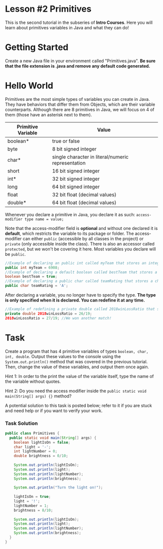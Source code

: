 # Lesson #2 Primitives

This is the second tutorial in the subseries of **Intro Courses**. Here you will learn about primitives variables in Java and what they can do!

# Getting Started
Create a new Java file in your environment called "Primitives.java". **Be sure that the file extension is .java and remove any default code generated.**

# Hello World
Primitives are the most simple types of variables you can create in Java. They have behaviors that differ them from Objects, which are their variable counterparts.
Although there are 8 primitives in Java, we will focus on 4 of them (those have an asterisk next to them).

Primitive Variable | Value
------------ | -------------
boolean* | true or false
byte | 8 bit signed integer
char* | single character in literal/numeric representation
short | 16 bit signed integer
int* |  32 bit signed integer
long | 64 bit signed integer
float | 32 bit float (decimal values)
double* | 64 bit float (decimal values)

Whenever you declare a primitive in Java, you declare it as such: `access-modifier type name = value;`

Note that the access-modifier field is **optional** and without one declared it is **default**, which restricts the variable to its package or folder.
The access-modifier can either `public` (accessible by all classes in the project) or `private` (only accessible inside the class).
There is also an accessor called `protected`, but we won't be covering it here. Most variables you declare will be `public`.

```java
//Example of declaring an public int called myTeam that stores an integer value of 6908
public int myTeam = 6908;
//Example of declaring a default boolean called bestTeam that stores a boolean value of true
boolean bestTeam = true;
//Example of declaring a public char called teamRating that stores a character value of 'A'
public char teamRating = 'A';
```

After declaring a variable, you no longer have to specify the type. **The type is only specified when it is declared. You can redefine it at any time.**

```java
//Example of redefining a private double called 2018winLossRatio that stores an initial value of 0
private double 2018winLossRatio = 26/19;
2018winLossRatio = 27/19; //We won another match!
```

# Task
Create a program that has 4 primitive variables of types `boolean, char, int, double`.
Output these values to the console using the `System.out.println()` method that was covered in the previous tutorial.
Then, change the value of these variables, and output them once again.

Hint 1: In order to the print the value of the variable itself, type the name of the variable without quotes.

Hint 2: Do you need the access modifier inside the `public static void main(String[] args) {}` method?

A potential solution to this task is posted below; refer to it if you are stuck and need help or if you want to verify your work.

### Task Solution
```java
public class Primitives {
  public static void main(String[] args) {
    boolean lightIsOn = false;
    char light = '-';
    int lightNumber = 0;
    double brightness = 0/10;
    
    System.out.println(lightIsOn);
    System.out.println(light);
    System.out.println(lightNumber);
    System.out.println(brightness);
    
    System.out.println("Turn the light on!");
    
    lightIsOn = true;
    light = '!';
    lightNumber = 1;
    brightness = 8/10;
    
    System.out.println(lightIsOn);
    System.out.println(light);
    System.out.println(lightNumber);
    System.out.println(brightness);
  }
}
```

